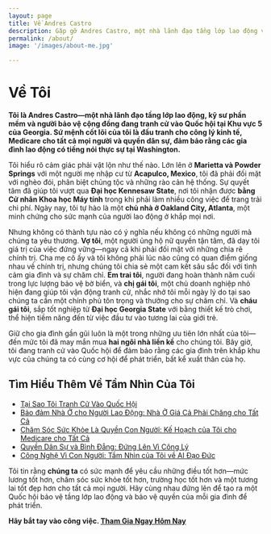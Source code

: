 ```yaml
---
layout: page
title: Về Andres Castro
description: Gặp gỡ Andres Castro, một nhà lãnh đạo tầng lớp lao động và kỹ sư phần mềm đang tranh cử vào Quốc hội tại Khu vực 5 của Georgia để đấu tranh cho các gia đình, bình đẳng và những giải pháp mạnh mẽ do nhân dân tạo ra.
permalink: /about/
image: '/images/about-me.jpg'

---
```


# Về Tôi

**Tôi là Andres Castro—một nhà lãnh đạo tầng lớp lao động, kỹ sư phần mềm và người bảo vệ cộng đồng đang tranh cử vào Quốc hội tại Khu vực 5 của Georgia. Sứ mệnh cốt lõi của tôi là đấu tranh cho công lý kinh tế, Medicare cho tất cả mọi người và quyền dân sự, đảm bảo rằng các gia đình lao động có tiếng nói thực sự tại Washington.**

Tôi hiểu rõ cảm giác phải vật lộn như thế nào. Lớn lên ở **Marietta và Powder Springs** với một người mẹ nhập cư từ **Acapulco, Mexico**, tôi đã phải đối mặt với nghèo đói, phân biệt chủng tộc và những rào cản hệ thống. Sự quyết tâm đã giúp tôi vượt qua **Đại học Kennesaw State**, nơi tôi nhận được **bằng Cử nhân Khoa học Máy tính** trong khi phải làm nhiều công việc để trang trải chi phí. Ngày nay, tôi tự hào là một **chủ nhà ở Oakland City, Atlanta**, một minh chứng cho sức mạnh của người lao động ở khắp mọi nơi.

Nhưng không có thành tựu nào có ý nghĩa nếu không có những người mà chúng ta yêu thương. **Vợ tôi**, một người ủng hộ nữ quyền tận tâm, đã dạy tôi giá trị của việc đứng vững—ngay cả khi phải đối mặt với những chia rẽ chính trị. Cha mẹ cô ấy và tôi không phải lúc nào cũng có quan điểm giống nhau về chính trị, nhưng chúng tôi chia sẻ một cam kết sâu sắc đối với tình cảm gia đình và sự chăm chỉ. **Em trai tôi**, người đang hoàn thành năm cuối trong lực lượng bảo vệ bờ biển, và **chị gái tôi**, một chủ doanh nghiệp nhỏ hiện đang giúp tôi vận động tranh cử, nhắc nhở tôi mỗi ngày lý do tại sao chúng ta cần một chính phủ tôn trọng và thưởng cho sự chăm chỉ. Và **cháu gái tôi**, sắp tốt nghiệp từ **Đại học Georgia State** với bằng thiết kế trò chơi, thể hiện tiềm năng đến từ việc đầu tư vào tương lai của giới trẻ.

Giữ cho gia đình gần gũi luôn là một trong những ưu tiên lớn nhất của tôi—đến mức tôi đã may mắn mua **hai ngôi nhà liền kề** cho chúng tôi. Bây giờ, tôi đang tranh cử vào Quốc hội để đảm bảo rằng các gia đình trên khắp khu vực của chúng ta có cùng cơ hội để phát triển, bất kể xuất thân của họ.

## Tìm Hiểu Thêm Về Tầm Nhìn Của Tôi
- [Tại Sao Tôi Tranh Cử Vào Quốc Hội](/blog/why-im-running/)  
- [Bảo đảm Nhà Ở cho Người Lao Động: Nhà Ở Giá Cả Phải Chăng cho Tất Cả](/project/housing-community/)  
- [Chăm Sóc Sức Khỏe Là Quyền Con Người: Kế Hoạch của Tôi cho Medicare cho Tất Cả](/project/healthcare/)  
- [Quyền Dân Sự và Bình Đẳng: Đứng Lên Vì Công Lý](/project/civil-rights-equality)  
- [Công Nghệ Vì Con Người: Tầm Nhìn của Tôi về AI Đạo Đức](/project/ai/)  

Tôi tin rằng **chúng ta** có sức mạnh để yêu cầu những điều tốt hơn—mức lương tốt hơn, chăm sóc sức khỏe tốt hơn, trường học tốt hơn và một tương lai tốt đẹp hơn cho tất cả mọi người. Hãy cùng nhau đứng lên để tạo ra một Quốc hội bảo vệ tầng lớp lao động và bảo vệ quyền của mỗi gia đình để phát triển.

**Hãy bắt tay vào công việc. [Tham Gia Ngay Hôm Nay](https://actionnetwork.org/forms/subscribe-form)**